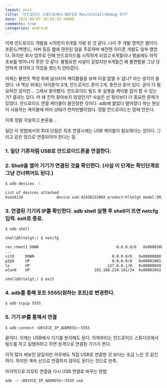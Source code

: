 ```yaml
---
layout: post
title: "안드로이드 스튜디오에서 WIFI로 Run/Install/Debug 하기"
date: 2015-09-07 20:43:33 +0900
comments: true
categories: android
---
```

이제 안드로이드 개발을 시작한지 6개월 가량 된 것 같다. 나이 주 개발 영역은 웹이다. 프론드/백엔드, 서버 등등 웹에 관련된 일을 주로하며 예전엔 아이폰 개발도 일부 했었다. 하지만 회사 업무로 인해 안드로이드를 시작하게 되었고 6개월이나 했음에도 아직 초보를 벗어나지 못한 것 같다. 불필요한 사설이 길었지만 6개월간 왜 불편함을 그냥 당연하게 생각하고 작업을 했는지 안타깝다.

어제는 불현듯 책생 위에 널브러져 케이블들을 보며 이걸 없앨 수 없나? 라는 생각이 들었다. 내 책상 위에는 아이폰이 3개, 안드로이드 폰이 2개, 충전선 등이 있다. 굳이 다 필요하진 않지만...
그래서 찾아봤다. 안드로이드 빌드 후 실행을 케이블 없이 할 수 있는가? 결과는 있다. 아 왜 진작 찾아보지 않았던가? 사실은 선 정리보다 더 중요한 문제가 있었다. 안드로이드 연결 케이블이 불안정한 것이다. adb에 붙었다 떨어졌다 하는 현상이 사용하는 케이블에 따라 상태가 천차만별이었다. 정말 안드로이드는 맘에 안든다.

이제 정말 각설하고 본론을...

일단 이 방법에서의 최대 단점은 최초 연결시에는 USB 케이블이 필요하다는 것이다. 그리고 같은 망으로 연결되어야 한다는 점.

### 1. 일단 기존처럼 USB로 안드로이드폰을 연결한다.

### 2. Shell을 열어 기기가 연결된 것을 확인한다. (사실 이 단계는 확인단계로 그냥 건너뛰어도 된다.)

```bash
$ adb devices -l

List of devices attached
6a1d4134               device usb:4245815296X product:hltelgt model:SM_N900L device:hltelgt
```

### 3. 연결된 기기의 IP를 확인한다. adb shell 실행 후 shell이 뜨면 netcfg 입력. exit로 종료.

```bash
$ adb shell

shell@hltelgt:/ $ netcfg

rev_rmnet1 DOWN                                   0.0.0.0/0   0x00001002 2e:80:5c:86:19:5f
...
sit0     DOWN                                   0.0.0.0/0   0x00000080 00:00:00:00:00:00
p2p0     UP                                     0.0.0.0/0   0x00001003 ca:14:79:ea:48:5f
lo       UP                                   127.0.0.1/8   0x00000049 00:00:00:00:00:00
wlan0    UP                             192.168.219.101/24  0x00001043 c8:14:79:ea:48:5f

shell@hltelgt:/ $ exit
```

### 4. adb를 통해 포트 5555(원하는 포트)로 변경한다.

```bash
$ adb tcpip 5555
```

### 5. 기기 IP를 통해서 연결

```bash
$ adb connect <DEVICE_IP_ADDRESS>:5555
```

끝이다. 이제는 USB에서 기기를 분리해도 된다.
이제부터는 안드로이드 스튜디오에서 빌드를 하고 실행하려고 하면 원격으로 연결된 기기가 뜬다.

아직 많이 써보진 않았지만 아무래도 직접 USB로 연결한 것 보다는 조금 느린 것 같긴하다. 하지만 계속 선으로 연결하지 않아도 된다는 것으로 만족.

마지막으로 리모트 연결을 다시 USB 연결로 바꾸는 방법

```bash
adb -s <DEVICE_IP_ADDRESS>:5555 usb
```